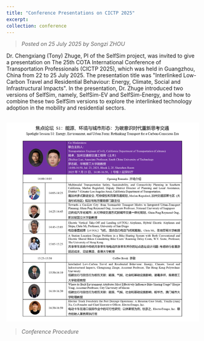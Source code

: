 ```yaml
---
title: "Conference Presentations on CICTP 2025"
excerpt: 
collection: conference
---
```

> _Posted on 25 July 2025 by Songzi ZHOU_

Dr. Chengxiang (Tony) Zhuge, PI of the SelfSim project, was invited to give a presentation on The 25th COTA International Conference of Transportation Professionals (CICTP 2025), which was held in Guangzhou, China from 22 to 25 July 2025. The presentation title was "Interlinked Low-Carbon Travel and Residential Behaviour: Energy, Climate, Social and Infrastructural Impacts". In the presentation, Dr. Zhuge introduced two versions of SelfSim, namely, SelfSim-EV and SelfSim-Energy, and how to combine these two SelfSim versions to explore the interlinked technology adoption in the mobility and residential sectors.

<br/><img src="/images/news-8.png">
> _Conference Procedure_
